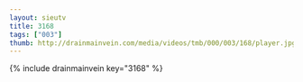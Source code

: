 ```yaml
--- 
layout: sieutv
title: 3168
tags: ["003"]
thumb: http://drainmainvein.com/media/videos/tmb/000/003/168/player.jpg
---
```

{% include drainmainvein key="3168" %} 
